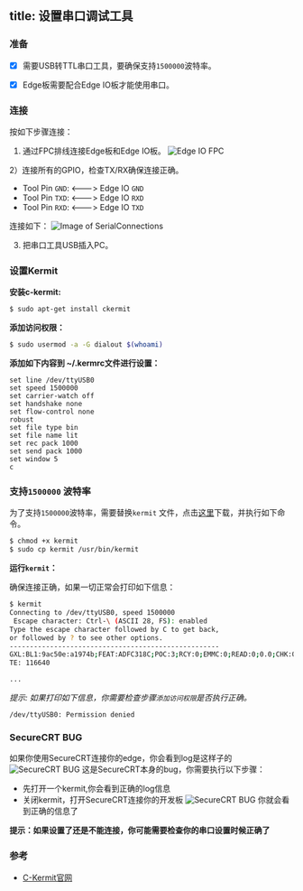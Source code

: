 title: 设置串口调试工具
---

### 准备
- [x] 需要USB转TTL串口工具，要确保支持`1500000`波特率。
- [x] Edge板需要配合Edge IO板才能使用串口。


### 连接
按如下步骤连接：

1) 通过FPC排线连接Edge板和Edge IO板。
![Edge IO FPC](/images/edge/edge_io.gif)

2）连接所有的GPIO，检查TX/RX确保连接正确。

  * Tool Pin `GND`: <---> Edge IO `GND`
  * Tool Pin `TXD`: <---> Edge IO `RXD`
  * Tool Pin `RXD`: <---> Edge IO `TXD`

连接如下：
![Image of SerialConnections](/images/edge/SerialConnections_3Pin.png)

3) 把串口工具USB插入PC。

### 设置Kermit
**安装c-kermit:**
```sh
$ sudo apt-get install ckermit
```

**添加访问权限：**
```sh
$ sudo usermod -a -G dialout $(whoami)
```

**添加如下内容到 ~/.kermrc文件进行设置：**
```
set line /dev/ttyUSB0
set speed 1500000
set carrier-watch off
set handshake none
set flow-control none
robust
set file type bin
set file name lit
set rec pack 1000
set send pack 1000
set window 5
c
```
### 支持`1500000` 波特率
为了支持`1500000`波特率，需要替换`kermit` 文件，点击[这里](https://dl.khadas.com/Tools/kermit)下载，并执行如下命令。
```sh
$ chmod +x kermit
$ sudo cp kermit /usr/bin/kermit
```

**运行`kermit`：**

确保连接正确，如果一切正常会打印如下信息：
```sh
$ kermit
Connecting to /dev/ttyUSB0, speed 1500000
 Escape character: Ctrl-\ (ASCII 28, FS): enabled
Type the escape character followed by C to get back,
or followed by ? to see other options.
----------------------------------------------------
GXL:BL1:9ac50e:a1974b;FEAT:ADFC318C;POC:3;RCY:0;EMMC:0;READ:0;0.0;CHK:0;
TE: 116640

...

```
*提示: 如果打印如下信息，你需要检查步骤`添加访问权限`是否执行正确。*
```
/dev/ttyUSB0: Permission denied
```
### SecureCRT BUG
如果你使用SecureCRT连接你的edge，你会看到log是这样子的
![SecureCRT BUG](/images/edge/SourceCRT_BUG.png)
这是SecureCRT本身的bug，你需要执行以下步骤：
* 先打开一个kermit,你会看到正确的log信息
* 关闭kermit，打开SecureCRT连接你的开发板
![SecureCRT BUG](/images/edge/SourceCRT_BUG_slove.png)
你就会看到正确的信息了

**提示：如果设置了还是不能连接，你可能需要检查你的串口设置时候正确了**

### 参考
* [C-Kermit官网](http://www.columbia.edu/kermit/index.html)
